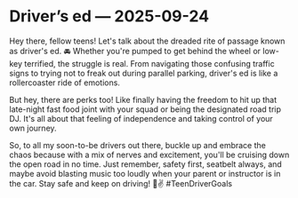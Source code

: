 # Driver’s ed — 2025-09-24

Hey there, fellow teens! Let's talk about the dreaded rite of passage known as driver's ed. 🚘 Whether you're pumped to get behind the wheel or low-key terrified, the struggle is real. From navigating those confusing traffic signs to trying not to freak out during parallel parking, driver's ed is like a rollercoaster ride of emotions.

But hey, there are perks too! Like finally having the freedom to hit up that late-night fast food joint with your squad or being the designated road trip DJ. It's all about that feeling of independence and taking control of your own journey.

So, to all my soon-to-be drivers out there, buckle up and embrace the chaos because with a mix of nerves and excitement, you'll be cruising down the open road in no time. Just remember, safety first, seatbelt always, and maybe avoid blasting music too loudly when your parent or instructor is in the car. Stay safe and keep on driving! 🚗✌️ #TeenDriverGoals